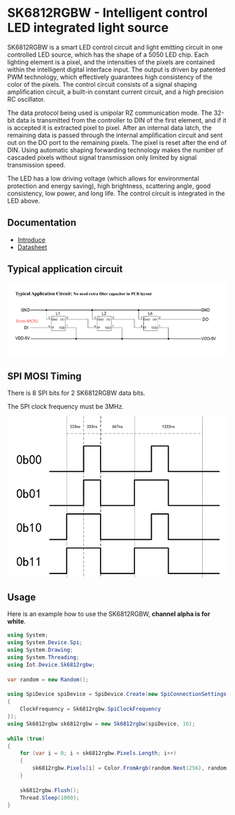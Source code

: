 ﻿# SK6812RGBW - Intelligent control LED integrated light source

SK6812RGBW is a smart LED control circuit and light emitting circuit in one controlled LED source, which has the shape of a 5050 LED chip. Each lighting element is a pixel, and the intensities of the pixels are contained within the intelligent digital interface input. The output is driven by patented PWM technology, which effectively guarantees high consistency of the color of the pixels. The control circuit consists of a signal shaping amplification circuit, a built-in constant current circuit, and a high precision RC oscillator.

The data protocol being used is unipolar RZ communication mode. The 32-bit data is transmitted from the controller to DIN of the first element, and if it is accepted it is extracted pixel to pixel. After an internal data latch, the remaining data is passed through the internal amplification circuit and sent out on the DO port to the remaining pixels. The pixel is reset after the end of DIN. Using automatic shaping forwarding technology makes the number of cascaded pixels without signal transmission only limited by signal transmission speed.

The LED has a low driving voltage (which allows for environmental protection and energy saving), high brightness, scattering angle, good consistency, low power, and long life. The control circuit is integrated in the LED above.
## Documentation

- [Introduce](http://www.normandled.com/Product/view/id/799.html)
- [Datasheet](http://www.normandled.com/upload/201603/SK6812%20RGBW%20LED%20Datasheet.pdf)

## Typical application circuit

![circuit](circuit.png)

## SPI MOSI Timing

There is 8 SPI bits for 2 SK6812RGBW data bits.

The SPI clock frequency must be 3MHz.

![timing](timing.png)

## Usage

Here is an example how to use the SK6812RGBW, **channel alpha is for white**.

```csharp
using System;
using System.Device.Spi;
using System.Drawing;
using System.Threading;
using Iot.Device.Sk6812rgbw;

var random = new Random();

using SpiDevice spiDevice = SpiDevice.Create(new SpiConnectionSettings(0, 0)
{
    ClockFrequency = Sk6812rgbw.SpiClockFrequency
});
using Sk6812rgbw sk6812rgbw = new Sk6812rgbw(spiDevice, 16);

while (true)
{
    for (var i = 0; i < sk6812rgbw.Pixels.Length; i++)
    {
        sk6812rgbw.Pixels[i] = Color.FromArgb(random.Next(256), random.Next(256), random.Next(256), random.Next(256));
    }

    sk6812rgbw.Flush();
    Thread.Sleep(1000);
}

```

